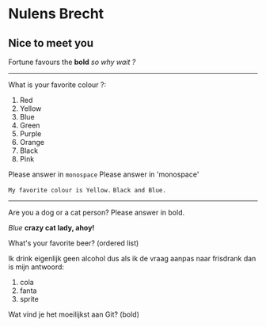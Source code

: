 Nulens Brecht
=============

## Nice to meet you

Fortune favours the **bold**
_so why wait ?_ 

---

What is your favorite colour ?: 

1. Red 
2. Yellow 
3. Blue 
4. Green 
5. Purple 
6. Orange 
7. Black 
8. Pink 

Please answer in `monospace`
Please answer in 'monospace'

`My favorite colour is Yellow.`
`Black and Blue.`

---
Are you a dog or a cat person? Please answer in bold.

_Blue_
**crazy cat lady, ahoy!**

What's your favorite beer? (ordered list)

Ik drink eigenlijk geen alcohol dus als ik de vraag aanpas naar frisdrank dan is mijn antwoord:
1. cola
2. fanta
3. sprite

Wat vind je het moeilijkst aan Git? (bold)
